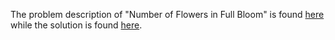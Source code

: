The problem description of "Number of Flowers in Full Bloom" is found [here](https://leetcode.com/problems/number-of-flowers-in-full-bloom/) while the solution is found [here](https://github.com/aurimas13/Solutions-To-Problems/blob/main/LeetCode/Java%20Solutions/Number%20of%20Flowers%20in%20Full%20Bloom/number_of_flowers_in_full_bloom.java).

